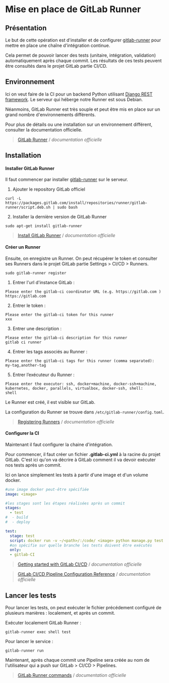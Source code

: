 # Mise en place de GitLab Runner

## Présentation

Le but de cette opération est d'installer et de configurer [gitlab-runner](https://docs.gitlab.com/runner/) pour mettre en place une chaîne d'intégration continue.

Cela permet de pouvoir lancer des tests (unitaire, intégration, validation) automatiquement après chaque commit. Les résultats de ces tests peuvent être consultés dans le projet GitLab partie CI/CD.

## Environnement

Ici on veut faire de la CI pour un backend Python utilisant [Django REST framework](https://www.django-rest-framework.org/).
Le serveur qui héberge notre Runner est sous Debian.

Néanmoins, GitLab Runner est très souple et peut être mis en place sur un grand nombre d'environnements différents.

Pour plus de détails ou une installation sur un environnement différent, consulter la documentation officielle.

> [GitLab Runner](https://docs.gitlab.com/runner/) / *documentation officielle*

## Installation

#### Installer GitLab Runner

Il faut commencer par installer [gitlab-runner](https://docs.gitlab.com/runner/) sur le serveur.

  1. Ajouter le repository GitLab officiel

  `curl -L https://packages.gitlab.com/install/repositories/runner/gitlab-runner/script.deb.sh | sudo bash`

  2. Installer la dernière version de GitLab Runner

  `sudo apt-get install gitlab-runner`

> [Install GitLab Runner](https://docs.gitlab.com/runner/install/) / *documentation officielle*

#### Créer un Runner

Ensuite, on enregistre un Runner. On peut récupérer le token et consulter ses Runners dans le projet GitLab partie Settings > CI/CD > Runners.

  `sudo gitlab-runner register`

1. Entrer l'url d'instance GitLab :
```console
Please enter the gitlab-ci coordinator URL (e.g. https://gitlab.com )
https://gitlab.com
```

2. Entrer le token :
```console
Please enter the gitlab-ci token for this runner
xxx
```

3. Entrer une description :
```console
Please enter the gitlab-ci description for this runner
gitlab ci runner
```

4. Entrer les tags associés au Runner :
```console
Please enter the gitlab-ci tags for this runner (comma separated):
my-tag,another-tag
```

5. Entrer l’exécuteur du Runner :
```console
Please enter the executor: ssh, docker+machine, docker-ssh+machine, kubernetes, docker, parallels, virtualbox, docker-ssh, shell:
shell
```

  Le Runner est créé, il est visible sur GitLab.

  La configuration du Runner se trouve dans `/etc/gitlab-runner/config.toml`.

> [Registering Runners](https://docs.gitlab.com/runner/register/index.html) / *documentation officielle*

#### Configurer la CI

Maintenant il faut configurer la chaine d'intégration.


Pour commencer, il faut créer un fichier **.gitlab-ci.yml** à la racine du projet GitLab. C'est ici qu'on va décrire à GitLab comment il va devoir exécuter nos tests après un commit.

Ici on lance simplement les tests à partir d'une image et d'un volume docker.

```yml
#une image docker peut-être spécifiée
image: <image>

#les stages sont les étapes réalisées après un commit
stages:
  - test
#  - build
#  - deploy

test:
  stage: test
  script: docker run -v ~/<path>/:/code/ <image> python manage.py test
  #on spécifie sur quelle branche les tests doivent être exécutés
  only:
  - gitlab-CI
  ```

> [Getting started with GitLab CI/CD](https://docs.gitlab.com/ee/ci/quick_start/README.html) / *documentation officielle*

> [GitLab CI/CD Pipeline Configuration Reference](https://docs.gitlab.com/ee/ci/yaml/) / *documentation officielle*

## Lancer les tests

Pour lancer les tests, on peut exécuter le fichier précédement configuré de plusieurs manières : localement, et après un commit.

Exécuter localement GitLab Runner :

`gitlab-runner exec shell test`

Pour lancer le service :

`gitlab-runner run`

Maintenant, après chaque commit une Pipeline sera créée au nom de l'utilisateur qui a push sur GitLab > CI/CD > Pipelines.

> [GitLab Runner commands](https://docs.gitlab.com/runner/commands/) / *documentation officielle*
